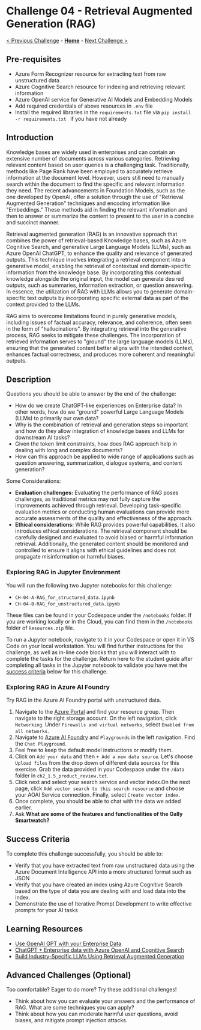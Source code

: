 # Challenge 04 - Retrieval Augmented Generation (RAG) 

[< Previous Challenge](./Challenge-03.md) - **[Home](../README.md)** - [Next Challenge >](./Challenge-05.md)

## Pre-requisites 

- Azure Form Recognizer resource for extracting text from raw unstructured data
- Azure Cognitive Search resource for indexing and retrieving relevant information
- Azure OpenAI service for Generative AI Models and Embedding Models
- Add required credentials of above resources in `.env` file 
- Install the required libraries in the `requirements.txt` file via ```pip install -r requirements.txt ``` if you have not already

## Introduction

Knowledge bases are widely used in enterprises and can contain an extensive number of documents across various categories. Retrieving relevant content based on user queries is a challenging task. Traditionally, methods like Page Rank have been employed to accurately retrieve information at the document level. However, users still need to manually search within the document to find the specific and relevant information they need. The recent advancements in Foundation Models, such as the one developed by OpenAI, offer a solution through the use of "Retrieval Augmented Generation" techniques and encoding information like "Embeddings." These methods aid in finding the relevant information and then to answer or summarize the content to present to the user in a concise and succinct manner.

Retrieval augmented generation (RAG) is an innovative approach that combines the power of retrieval-based Knowledge bases, such as Azure Cognitive Search, and generative Large Language Models (LLMs), such as Azure OpenAI ChatGPT, to enhance the quality and relevance of generated outputs. This technique involves integrating a retrieval component into a generative model, enabling the retrieval of contextual and domain-specific information from the knowledge base. By incorporating this contextual knowledge alongside the original input, the model can generate desired outputs, such as summaries, information extraction, or question answering. In essence, the utilization of RAG with LLMs allows you to generate domain-specific text outputs by incorporating specific external data as part of the context provided to the LLMs.

RAG aims to overcome limitations found in purely generative models, including issues of factual accuracy, relevance, and coherence, often seen in the form of "hallucinations". By integrating retrieval into the generative process, RAG seeks to mitigate these challenges. The incorporation of retrieved information serves to "ground" the large language models (LLMs), ensuring that the generated content better aligns with the intended context, enhances factual correctness, and produces more coherent and meaningful outputs.

## Description

Questions you should be able to answer by the end of the challenge:

- How do we create ChatGPT-like experiences on Enterprise data? In other words, how do we "ground" powerful Large Language Models (LLMs) to primarily our own data?
- Why is the combination of retrieval and generation steps so important and how do they allow integration of knowledge bases and LLMs for downstream AI tasks?
- Given the token limit constraints, how does RAG approach help in dealing with long and complex documents?
- How can this approach be applied to wide range of applications such as question answering, summarization, dialogue systems, and content generation?

Some Considerations:

- **Evaluation challenges:** Evaluating the performance of RAG poses challenges, as traditional metrics may not fully capture the improvements achieved through retrieval. Developing task-specific evaluation metrics or conducting human evaluations can provide more accurate assessments of the quality and effectiveness of the approach.
- **Ethical considerations:** While RAG provides powerful capabilities, it also introduces ethical considerations. The retrieval component should be carefully designed and evaluated to avoid biased or harmful information retrieval. Additionally, the generated content should be monitored and controlled to ensure it aligns with ethical guidelines and does not propagate misinformation or harmful biases.

### Exploring RAG in Jupyter Environment 
You will run the following two Jupyter notebooks for this challenge:

- `CH-04-A-RAG_for_structured_data.ipynb` 
- `CH-04-B-RAG_for_unstructured_data.ipynb`

These files can be found in your Codespace under the `/notebooks` folder. 
If you are working locally or in the Cloud, you can find them in the `/notebooks` folder of `Resources.zip` file. 

To run a Jupyter notebook, navigate to it in your Codespace or open it in VS Code on your local workstation. You will find further instructions for the challenge, as well as in-line code blocks that you will interact with to complete the tasks for the challenge.  Return here to the student guide after completing all tasks in the Jupyter notebook to validate you have met the [success criteria](#success-criteria) below for this challenge.

### Exploring RAG in Azure AI Foundry 
Try RAG in the Azure AI Foundry portal with unstructured data. 
1. Navigate to the [Azure Portal](https://portal.azure.com/#home) and find your resource group. Then navigate to the right storage account. On the left navigation, click `Networking`. Under `Firewalls and virtual networks`, select `Enabled from all networks`.
2. Navigate to [Azure AI Foundry](ai.azure.com) and `Playgrounds` in the left navigation. Find the `Chat Playground`.
3. Feel free to keep the default model instructions or modify them.
4. Click on `Add your data` and then `+ Add a new data source`. Let's choose `Upload files` from the drop down of different data sources for this exercise. Grab the data provided in your Codespace under the `/data` folder in `ch2_1.5_product_review.txt`.
5. Click next and select your search service and vector index.On the next page, click `Add vector search to this search resource` and choose your AOAI Service connection. Finally, select `Create vector index`.
6. Once complete, you should be able to chat with the data we added earlier.
7. Ask **What are some of the features and functionalities of the Gally Smartwatch?**
   
## Success Criteria

To complete this challenge successfully, you should be able to:
- Verify that you have extracted text from raw unstructured data using the Azure Document Intelligence API into a more structured format such as JSON
- Verify that you have created an index using Azure Cognitive Search based on the type of data you are dealing with and load data into the index.
- Demonstrate the use of Iterative Prompt Development to write effective prompts for your AI tasks


## Learning Resources

- [Use OpenAI GPT with your Enterprise Data](https://techcommunity.microsoft.com/t5/startups-at-microsoft/use-openai-gpt-with-your-enterprise-data/ba-p/3817141)
- [ChatGPT + Enterprise data with Azure OpenAI and Cognitive Search](https://github.com/Azure-Samples/azure-search-openai-demo)
- [Build Industry-Specific LLMs Using Retrieval Augmented Generation](https://towardsdatascience.com/build-industry-specific-llms-using-retrieval-augmented-generation-af9e98bb6f68)

## Advanced Challenges (Optional)

Too comfortable?  Eager to do more?  Try these additional challenges!

- Think about how you can evaluate your answers and the performance of RAG. What are some techniques you can apply?
- Think about how you can moderate harmful user questions, avoid biases, and mitigate prompt injection attacks.
